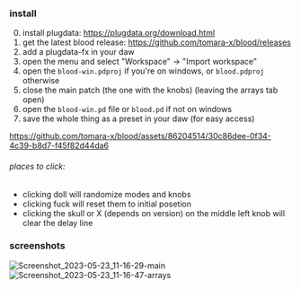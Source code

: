 ### install

0. install plugdata: https://plugdata.org/download.html
1. get the latest blood release: https://github.com/tomara-x/blood/releases
2. add a plugdata-fx in your daw
3. open the menu and select "Workspace" -> "Import workspace"
4. open the `blood-win.pdproj` if you're on windows, or `blood.pdproj` otherwise
5. close the main patch (the one with the knobs) (leaving the arrays tab open)
6. open the `blood-win.pd` file or `blood.pd` if not on windows
7. save the whole thing as a preset in your daw (for easy access)

https://github.com/tomara-x/blood/assets/86204514/30c86dee-0f34-4c39-b8d7-f45f82d44da6

###### places to click:
- clicking doll will randomize modes and knobs
- clicking fuck will reset them to initial posetion
- clicking the skull or X (depends on version) on the middle left knob will clear the delay line

### screenshots
![Screenshot_2023-05-23_11-16-29-main](https://github.com/tomara-x/blood/assets/86204514/e61a5d63-fec5-481d-9c91-b01700a3dd5d)
![Screenshot_2023-05-23_11-16-47-arrays](https://github.com/tomara-x/blood/assets/86204514/51770e18-ea5c-4b22-ac62-e079b794346d)
